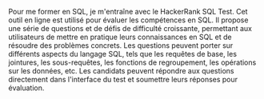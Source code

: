 Pour me former en SQL, je m'entraîne avec le HackerRank SQL Test. Cet outil en ligne est utilisé pour évaluer les compétences en SQL. Il propose une série de questions et de défis de difficulté croissante, permettant aux utilisateurs de mettre en pratique leurs connaissances en SQL et de résoudre des problèmes concrets. Les questions peuvent porter sur différents aspects du langage SQL, tels que les requêtes de base, les jointures, les sous-requêtes, les fonctions de regroupement, les opérations sur les données, etc. Les candidats peuvent répondre aux questions directement dans l'interface du test et soumettre leurs réponses pour évaluation.
